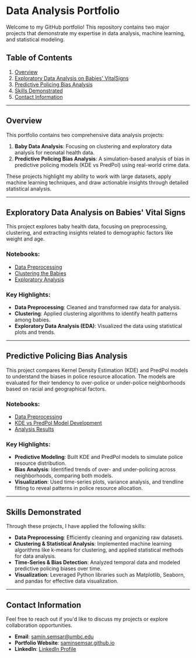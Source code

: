 # Data Analysis Portfolio

Welcome to my GitHub portfolio! This repository contains two major projects that demonstrate my expertise in data analysis, machine learning, and statistical modeling.

## Table of Contents
1. [Overview](#overview)
2. [Exploratory Data Analysis on Babies' VitalSigns](#Exploratory-Data-Analysis-on-Babies'-Vital-Signs)
3. [Predictive Policing Bias Analysis](#predictive-policing-bias-analysis)
4. [Skills Demonstrated](#skills-demonstrated)
5. [Contact Information](#contact-information)

---

## Overview

This portfolio contains two comprehensive data analysis projects:
1. **Baby Data Analysis**: Focusing on clustering and exploratory data analysis for neonatal health data.
2. **Predictive Policing Bias Analysis**: A simulation-based analysis of bias in predictive policing models (KDE vs PredPol) using real-world crime data.

These projects highlight my ability to work with large datasets, apply machine learning techniques, and draw actionable insights through detailed statistical analysis.

---

## Exploratory Data Analysis on Babies' Vital Signs

This project explores baby health data, focusing on preprocessing, clustering, and extracting insights related to demographic factors like weight and age.

### Notebooks:
- [Data Preprocessing](./VitalSignsEDA/babyData_preprocessing.ipynb)
- [Clustering the Babies](./VitalSignsEDA/clustering_the_babies.ipynb)
- [Exploratory Analysis](./VitalSignsEDA/Exploratory_analysis_on_the_results.ipynb)

### Key Highlights:
- **Data Preprocessing**: Cleaned and transformed raw data for analysis.
- **Clustering**: Applied clustering algorithms to identify health patterns among babies.
- **Exploratory Data Analysis (EDA)**: Visualized the data using statistical plots and trends.

---

## Predictive Policing Bias Analysis

This project compares Kernel Density Estimation (KDE) and PredPol models to understand the biases in police resource allocation. The models are evaluated for their tendency to over-police or under-police neighborhoods based on racial and geographical factors.

### Notebooks:
- [Data Preprocessing](./PredictivePolicing/Data_Preprocessing.ipynb)
- [KDE vs PredPol Model Development](./PredictivePolicing/KDE_and_PredPol.ipynb)
- [Analysis Results](./PredictivePolicing/Analyzing_Results_DateBased.ipynb)

### Key Highlights:
- **Predictive Modeling**: Built KDE and PredPol models to simulate police resource distribution.
- **Bias Analysis**: Identified trends of over- and under-policing across neighborhoods, comparing both models.
- **Visualization**: Used time-series plots, variance analysis, and trendline fitting to reveal patterns in police resource allocation.

---

## Skills Demonstrated

Through these projects, I have applied the following skills:
- **Data Preprocessing**: Efficiently cleaning and organizing raw datasets.
- **Clustering & Statistical Analysis**: Implemented machine learning algorithms like k-means for clustering, and applied statistical methods for data analysis.
- **Time-Series & Bias Detection**: Analyzed temporal data and modeled predictive policing biases over time.
- **Visualization**: Leveraged Python libraries such as Matplotlib, Seaborn, and pandas for effective data visualization.

---

## Contact Information
Feel free to reach out if you'd like to discuss my projects or explore collaboration opportunities.

- **Email**: samin.semsar@umbc.edu
- **Portfolio Website**: [saminsemsar.github.io](https://saminsemsar.github.io)
- **LinkedIn**: [LinkedIn Profile](https://www.linkedin.com/in/samin-semsar-a0946483)
